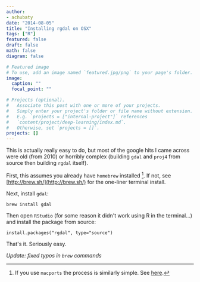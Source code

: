 ```yaml
---
author:
- achubaty
date: "2014-08-05"
title: "Installing rgdal on OSX"
tags: ["R"]
featured: false
draft: false
math: false
diagram: false

# Featured image
# To use, add an image named `featured.jpg/png` to your page's folder.
image:
  caption: ""
  focal_point: ""

# Projects (optional).
#   Associate this post with one or more of your projects.
#   Simply enter your project's folder or file name without extension.
#   E.g. `projects = ["internal-project"]` references
#   `content/project/deep-learning/index.md`.
#   Otherwise, set `projects = []`.
projects: []
---
```


This is actually really easy to do, but most of the google hits I came across were old (from 2010) or horribly complex (building `gdal` and `proj4` from source then building `rgdal` itself).

First, this assumes you already have `homebrew` installed [^1]. If not, see [http://brew.sh/](http://brew.sh/) for the one-liner terminal install.

Next, install `gdal`:

```
brew install gdal
```

Then open `RStudio` (for some reason it didn't work using R in the terminal...) and install the package from source:

```
install.packages("rgdal", type="source")
```

That's it. Seriously easy.

[^1]: If you use `macports` the process is similarly simple. See [here](http://www.janosgyerik.com/installing-rgdal-in-r-on-os-x-mavericks/).

*Update: fixed typos in `brew` commands*
